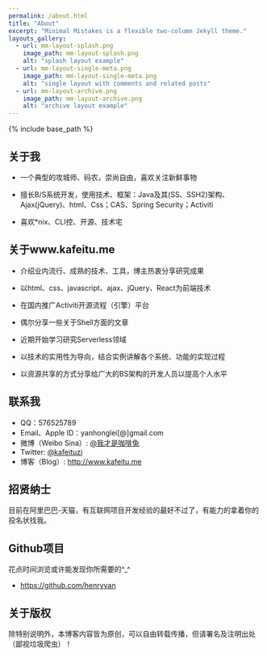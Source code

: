 ```yaml
---
permalink: /about.html
title: "About"
excerpt: "Minimal Mistakes is a flexible two-column Jekyll theme."
layouts_gallery:
  - url: mm-layout-splash.png
    image_path: mm-layout-splash.png
    alt: "splash layout example"
  - url: mm-layout-single-meta.png
    image_path: mm-layout-single-meta.png
    alt: "single layout with comments and related posts"
  - url: mm-layout-archive.png
    image_path: mm-layout-archive.png
    alt: "archive layout example"
---
```


{% include base_path %}

## 关于我

* 一个典型的攻城师、码农，崇尚自由，喜欢关注新鲜事物

* 擅长B/S系统开发，使用技术、框架：Java及其(SS、SSH2)架构、Ajax(jQuery)、html、Css；CAS、Spring Security；Activiti

* 喜欢*nix、CLI控、开源、技术宅

## 关于www.kafeitu.me

* 介绍业内流行、成熟的技术、工具，博主热衷分享研究成果

* 以html、css、javascript、ajax、jQuery、React为前端技术

* 在国内推广Activiti开源流程（引擎）平台

* 偶尔分享一些关于Shell方面的文章

* 近期开始学习研究Serverless领域

* 以技术的实用性为导向，结合实例讲解各个系统、功能的实现过程

* 以资源共享的方式分享给广大的BS架构的开发人员以提高个人水平

## 联系我

* QQ：576525789
* Email、Apple ID：yanhonglei[@]gmail.com
* 微博（Weibo Sina）: <a href='http://weibo.com/kafeituzi'>@我才是咖啡兔</a>
* Twitter: <a href='http://twitter.com/kafeituzi'>@kafeituzi</a>
* 博客（Blog）: <a href='http://www.kafeitu.me'>http://www.kafeitu.me</a>

## 招贤纳士

目前在阿里巴巴-天猫，有互联网项目开发经验的最好不过了，有能力的拿着你的投名状找我。

## Github项目

花点时间浏览或许能发现你所需要的^_^

* <a href='https://github.com/henryyan'>https://github.com/henryyan</a>

## 关于版权

除特别说明外，本博客内容皆为原创，可以自由转载传播，但请署名及注明出处（鄙视垃圾爬虫）！